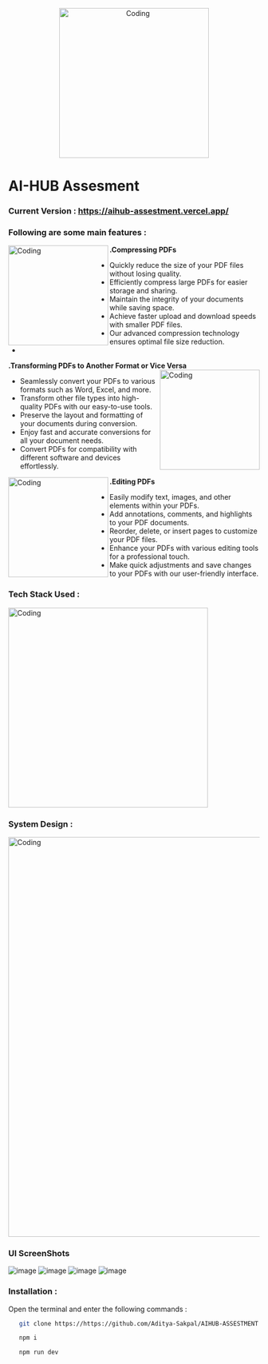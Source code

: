 <p align="center">
  <img alt="Coding" width="300" src="https://github.com/user-attachments/assets/bc502623-98a7-43fc-8b2d-f995671072d8" >
</p>


# AI-HUB Assesment

### Current Version : https://aihub-assestment.vercel.app/

### Following are some main features :  

**.Compressing PDFs**
<img alt="Coding" align="left" width="200" src="https://github.com/user-attachments/assets/2bc85457-7d49-42a8-98e1-34c9db2fb8f3" >

- Quickly reduce the size of your PDF files without losing quality.
- Efficiently compress large PDFs for easier storage and sharing.
- Maintain the integrity of your documents while saving space.
- Achieve faster upload and download speeds with smaller PDF files.
- Our advanced compression technology ensures optimal file size reduction.
- 

**.Transforming PDFs to Another Format or Vice Versa**
<img alt="Coding" align="right" width="200" src="https://github.com/user-attachments/assets/c025d0d0-3afd-4988-a8b1-43eed7cec928" >

- Seamlessly convert your PDFs to various formats such as Word, Excel, and more.
- Transform other file types into high-quality PDFs with our easy-to-use tools.
- Preserve the layout and formatting of your documents during conversion.
- Enjoy fast and accurate conversions for all your document needs.
- Convert PDFs for compatibility with different software and devices effortlessly.

**.Editing PDFs**
<img alt="Coding" align="left" width="200" src="https://github.com/user-attachments/assets/b9624157-243f-40a0-ad2f-54ab4fca549a" >

- Easily modify text, images, and other elements within your PDFs.
- Add annotations, comments, and highlights to your PDF documents.
- Reorder, delete, or insert pages to customize your PDF files.
- Enhance your PDFs with various editing tools for a professional touch.
- Make quick adjustments and save changes to your PDFs with our user-friendly interface.

### Tech Stack Used : 
<img alt="Coding" align="center" width="400" src="https://github.com/user-attachments/assets/96010a32-d44a-4ff9-839e-b5772eb836e4" >

### System Design :
<img alt="Coding" align="center" width="800" src="https://github.com/user-attachments/assets/17048e9d-a33a-4ecb-896d-4b7c45f7e62f" >

### UI ScreenShots
![image](https://github.com/user-attachments/assets/1a34317f-ea0e-4386-8ba1-5b61beaca4cd)
![image](https://github.com/user-attachments/assets/eae0bbd7-35cc-490b-bbba-df8176f6a53f)
![image](https://github.com/user-attachments/assets/a70e1287-ae7f-4d3f-a9a7-84019a221526)
![image](https://github.com/user-attachments/assets/43bf59b4-7f51-495f-929c-6df09f5c4379)


### Installation :
Open the terminal and enter the following commands : 
```bash
   git clone https://https://github.com/Aditya-Sakpal/AIHUB-ASSESTMENT.git
```
```bash
   npm i 
```
```bash
   npm run dev
```
